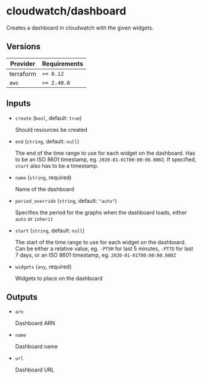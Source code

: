 # cloudwatch/dashboard

Creates a dashboard in cloudwatch with the given widgets.

<!-- bin/docs -->

## Versions

| Provider | Requirements |
|-|-|
| terraform | `>= 0.12` |
| `aws` | `>= 2.40.0` |

## Inputs

* `create` (`bool`, default: `true`)

    Should resources be created

* `end` (`string`, default: `null`)

    The end of the time range to use for each widget on the dashboard.
    Has to be an ISO 8601 timestamp, eg. `2020-01-01T00:00:00.000Z`.
    If specified, `start` also has to be a timestamp.


* `name` (`string`, required)

    Name of the dashboard

* `period_override` (`string`, default: `"auto"`)

    Specifies the period for the graphs when the dashboard loads, either `auto` or `inherit`

* `start` (`string`, default: `null`)

    The start of the time range to use for each widget on the dashboard.
    Can be either a relative value, eg. `-PT5M` for last 5 minutes, `-PT7D` for last 7 days,
    or an ISO 8601 timestamp, eg. `2020-01-01T00:00:00.000Z`


* `widgets` (`any`, required)

    Widgets to place on the dashboard



## Outputs

* `arn`

    Dashboard ARN

* `name`

    Dashboard name

* `url`

    Dashboard URL
